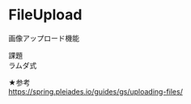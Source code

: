 # FileUpload
画像アップロード機能  
  
課題  
ラムダ式

★参考  
https://spring.pleiades.io/guides/gs/uploading-files/
